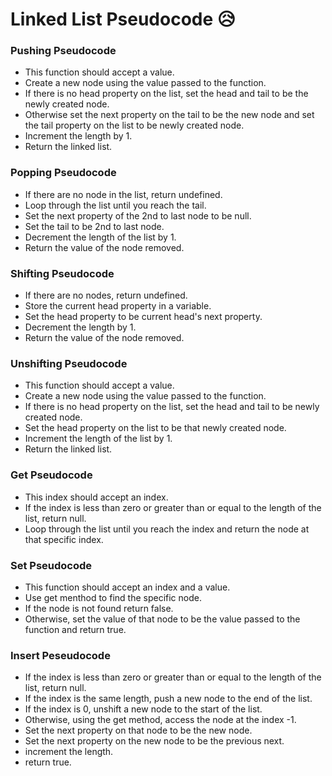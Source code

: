 # Linked List Pseudocode 😥

### Pushing Pseudocode

- This function should accept a value.
- Create a new node using the value passed to the function.
- If there is no head property on the list, set the head and tail to be the newly created node.
- Otherwise set the next property on the tail to be the new node and set the tail property on the list to be newly created node.
- Increment the length by 1.
- Return the linked list.

### Popping Pseudocode

- If there are no node in the list, return undefined.
- Loop through the list until you reach the tail.
- Set the next property of the 2nd to last node to be null.
- Set the tail to be 2nd to last node.
- Decrement the length of the list by 1.
- Return the value of the node removed.

### Shifting Pseudocode

- If there are no nodes, return undefined.
- Store the current head property in a variable.
- Set the head property to be current head's next property.
- Decrement the length by 1.
- Return the value of the node removed.

### Unshifting Pseudocode

- This function should accept a value.
- Create a new node using the value passed to the function.
- If there is no head property on the list, set the head and tail to be newly created node.
- Set the head property on the list to be that newly created node.
- Increment the length of the list by 1.
- Return the linked list.

### Get Pseudocode

- This index should accept an index.
- If the index is less than zero or greater than or equal to the length of the list, return null.
- Loop through the list until you reach the index and return the node at that specific index.

### Set Pseudocode

- This function should accept an index and a value.
- Use get menthod to find the specific node.
- If the node is not found return false.
- Otherwise, set the value of that node to be the value passed to the function and return true.

### Insert Peseudocode

- If the index is less than zero or greater than or equal to the length of the list, return null.
- If the index is the same length, push a new node to the end of the list.
- If the index is 0, unshift a new node to the start of the list.
- Otherwise, using the get method, access the node at the index -1.
- Set the next property on that node to be the new node.
- Set the next property on the new node to be the previous next.
- increment the length.
- return true.
